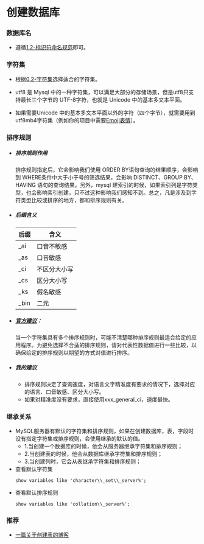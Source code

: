 # 创建数据库

### 数据库名
- 遵循[1.2-标识符命名规范](Lession1/1.2-标识符命名规范.md)即可。

### 字符集
- 根据[0.2-字符集](../Lession0/0.2-字符集.md)选择适合的字符集。

- utf8 是 Mysql 中的一种字符集，可以满足大部分的存储场景，但是utf8只支持最长三个字节的 UTF-8字符，也就是 Unicode 中的基本多文本平面。

- 如果需要Unicode 中的基本多文本平面以外的字符（四个字节），就需要用到utf8mb4字符集（例如你的项目中需要[Emoji表情](https://en.wikipedia.org/wiki/Emoji)）。

### 排序规则
- ##### 排序规则作用
    排序规则指定后，它会影响我们使用 ORDER BY语句查询的结果顺序，会影响到 WHERE条件中大于小于号的筛选结果，会影响 DISTINCT、GROUP BY、HAVING 语句的查询结果。另外，mysql 建索引的时候，如果索引列是字符类型，也会影响索引创建，只不过这种影响我们感知不到。总之，凡是涉及到字符类型比较或排序的地方，都和排序规则有关。


- ##### 后缀含义
    | 后缀 | 含义 |
    |------|------|
    | _ai	| 口音不敏感|
    | _as	| 口音敏感|
    | _ci	| 不区分大小写|
    | _cs	| 区分大小写|
    | _ks	| 假名敏感|
    | _bin|二元|


- ##### [官方建议](https://dev.mysql.com/doc/refman/8.0/en/charset-mysql.html)：
    当一个字符集具有多个排序规则时，可能不清楚哪种排序规则最适合给定的应用程序。为避免选择不合适的排序规则，请对代表性数据值进行一些比较，以确保给定的排序规则以期望的方式对值进行排序。

- ##### 我的建议
  - 排序规则决定了查询速度，对语言文字精准度有要求的情况下，选择对应的语言、口音敏感、区分大小写。
  - 如果对精准度没有要求，直接使用xxx_general_ci，速度最快。


### 继承关系
- MySQL服务器有默认的字符集和排序规则，如果在创建数据库，表，字段时没有指定字符集或排序规则，会使用继承的默认的值。
  - 1.当创建一个数据库的时候，他会从服务器继承字符集和排序规则；
  - 2.当创建表的时候，他会从数据库继承字符集和排序规则；
  - 3.当创建列时，它会从表继承字符集和排序规则；
- 查看默认字符集
    ```
    show variables like 'character\\_set\\_server%';
    ```
- 查看默认排序规则
    ```
    show variables like 'collation\\_server%';
    ```

### 推荐
- [一篇关于创建表的博客](https://www.cnblogs.com/kerrycode/p/11170266.html)
